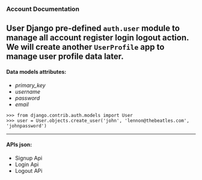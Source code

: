 ### Account Documentation
User Django pre-defined `auth.user` module to manage all account register login logout action.
We will create another `UserProfile` app to manage user profile data later.
---

#### Data models attributes:
- *primary_key*
- *username*
- *password*
- *email*
```
>>> from django.contrib.auth.models import User
>>> user = User.objects.create_user('john', 'lennon@thebeatles.com', 'johnpassword')
```
---
#### APIs json:
- Signup Api
- Login Api
- Logout APi
